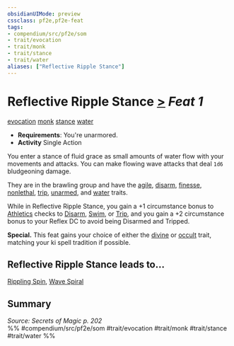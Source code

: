```yaml
---
obsidianUIMode: preview
cssclass: pf2e,pf2e-feat
tags:
- compendium/src/pf2e/som
- trait/evocation
- trait/monk
- trait/stance
- trait/water
aliases: ["Reflective Ripple Stance"]
---
```

# Reflective Ripple Stance  [>](../../Rules/core-rulebook/chapter-9-playing-the-game.md#Actions "Single Action") *Feat 1*  
[evocation](../../Rules/traits/evocation.md)  [monk](../../Rules/traits/monk.md)  [stance](../../Rules/traits/stance.md)  [water](../../Rules/traits/water.md)  

- **Requirements**: You're unarmored.
- **Activity** Single Action

You enter a stance of fluid grace as small amounts of water flow with your movements and attacks. You can make flowing wave attacks that deal `1d6` bludgeoning damage.

They are in the brawling group and have the [agile](../../Rules/traits/agile.md), [disarm](../../Rules/traits/disarm.md), [finesse](../../Rules/traits/finesse.md), [nonlethal](../../Rules/traits/nonlethal.md), [trip](../../Rules/traits/trip.md), [unarmed](../../Rules/traits/unarmed.md), and [water](../../Rules/traits/water.md) traits.

While in Reflective Ripple Stance, you gain a +1 circumstance bonus to [Athletics](../skills.md#Athletics) checks to [Disarm](../../Rules/actions/disarm.md), [Swim](../../Rules/actions/swim.md), or [Trip](../../Rules/actions/trip.md), and you gain a +2 circumstance bonus to your Reflex DC to avoid being Disarmed and Tripped.

**Special.** This feat gains your choice of either the [divine](../../Rules/traits/divine.md) or [occult](../../Rules/traits/occult.md) trait, matching your ki spell tradition if possible.

## Reflective Ripple Stance leads to...

[Rippling Spin](rippling-spin-som.md), [Wave Spiral](wave-spiral-som.md)

## Summary

*Source: Secrets of Magic p. 202*  
%% #compendium/src/pf2e/som #trait/evocation #trait/monk #trait/stance #trait/water %%